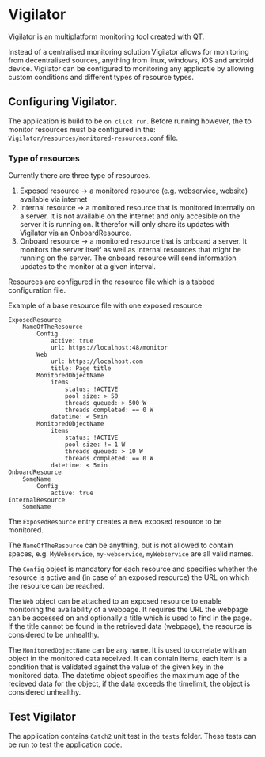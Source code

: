 # Vigilator

Vigilator is an multiplatform monitoring tool created with [QT](https://github.com/qt).

Instead of a centralised monitoring solution Vigilator allows for monitoring from decentralised sources, anything from linux, windows, iOS and android device.
Vigilator can be configured to monitoring any applicatie by allowing custom conditions and different types of resource types.

## Configuring Vigilator.

The application is build to be `on click run`.
Before running however, the to monitor resources must be configured in the: `Vigilator/resources/monitored-resources.conf` file.

### Type of resources

Currently there are three type of resources.
1. Exposed resource
->  a monitored resource (e.g. webservice, website) available via internet
2. Internal resource 
-> a monitored resource that is monitored internally on a server. It is not available on the internet and only accesible on the server it is running on. 
It therefor will only share its updates with Vigilator via an OnboardResource.
3.  Onboard resource
-> a monitored resource that is onboard a server. It monitors the server itself as well as internal resources that might be running on the server.
The onboard resource will send information updates to the monitor at a given interval.

Resources are configured in the resource file which is a tabbed configuration file.

Example of a base resource file with one exposed resource
```
ExposedResource
	NameOfTheResource
		Config
			active: true
			url: https://localhost:48/monitor
		Web
			url: https://localhost.com
			title: Page title
		MonitoredObjectName
			items
				status: !ACTIVE
				pool size: > 50
				threads queued: > 500 W
				threads completed: == 0 W
			datetime: < 5min
		MonitoredObjectName
			items
				status: !ACTIVE
				pool size: != 1 W
				threads queued: > 10 W
				threads completed: == 0 W
			datetime: < 5min
OnboardResource
	SomeName
		Config
			active: true
InternalResource
	SomeName
```

The `ExposedResource` entry creates a new exposed resource to be monitored.

The `NameOfTheResource` can be anything, but is not allowed to contain spaces, e.g. `MyWebservice`, `my-webservice`, `myWebservice` are all valid names.

The `Config` object is mandatory for each resource and specifies whether the resource is active and (in case of an exposed resource) the URL on which the resource can be reached.

The `Web` object can be attached to an exposed resource to enable monitoring the availability of a webpage. It requires the URL the webpage can be accessed on and optionally a title which is used to find in the page. 
If the title cannot be found in the retrieved data (webpage), the resource is considered to be unhealthy.

The `MonitoredObjectName` can be any name. It is used to correlate with an object in the monitored data received. 
It can contain items, each item is a condition that is validated against the value of the given key in the monitored data.
The datetime object specifies the maximum age of the recieved data for the object, if the data exceeds the timelimit, the object is considered unhealthy.

## Test Vigilator

The application contains `Catch2` unit test in the `tests` folder. 
These tests can be run to test the application code.
